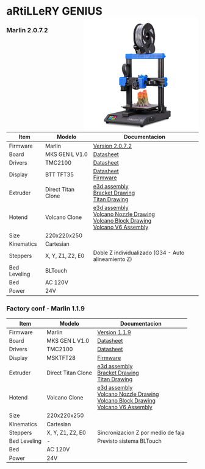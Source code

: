 # aRtiLLeRY GENIUS <img align="right" width=300 src="/resources/icons/aRtiLLeRY GENIUS.png?raw=true" />

### Marlin 2.0.7.2 
Item|Modelo|Documentacion 
--------|------|-------------
Firmware|Marlin|[Version 2.0.7.2]()
Board|MKS GEN L V1.0|[Datasheet](https://github.com/omonge22/MKS-GEN_L)
Drivers|TMC2100|[Datasheet](https://github.com/omonge22/evoz3D/tree/main/resources/Datasheet/TMC2100)
Display|BTT TFT35| [Datasheet](https://github.com/omonge22/BIGTREETECH-TouchScreenHardware/tree/master/BTT%20TFT35%20V3.0) <br/> [Firmware](https://github.com/omonge22/BIGTREETECH-TouchScreenFirmware)
Extruder|Direct Titan Clone|[e3d assembly](https://e3d-online.dozuki.com/Guide/1.75mm+Direct+Titan+Assembly/19?lang=en) <br/> [Bracket Drawing](https://github.com/omonge22/evoz3D/blob/main/resources/Drawing/Titan%20Extruder/Bracket%20Printed.pdf) <br/> [Titan Drawing](https://github.com/omonge22/evoz3D/blob/main/resources/Drawing/Titan%20Extruder/Titan%20Assembly.pdf)
Hotend|Volcano Clone|[e3d assembly](https://e3d-online.dozuki.com/Guide/Building+a+new+Volcano/9?lang=en) <br/> [Volcano Nozzle Drawing](https://github.com/omonge22/evoz3D/blob/main/resources/Drawing/Volcano%20Nozzle/Volcano%20Nozzle.pdf) <br/> [Volcano Block Drawing](https://github.com/omonge22/evoz3D/blob/main/resources/Drawing/Volcano%20Nozzle/Volcano%20Block.pdf) <br/> [Volcano V6 Assembly](https://github.com/omonge22/evoz3D/blob/main/resources/Drawing/Volcano%20Nozzle/Volcano%20Nozzle%20Assembly.pdf)
Size|220x220x250|
Kinematics|Cartesian|
Steppers| X, Y, Z1, Z2, E0|Doble Z individualizado (G34 - Auto alineamiento Z)
Bed Leveling|BLTouch|
Bed|AC 120V|
Power|24V|



### Factory conf - Marlin 1.1.9
Item|Modelo|Documentacion
--------|------|-------------
Firmware|Marlin|[Version 1.1.9](https://github.com/omonge22/Marlin/tree/aRtiLLeRY-GENIUS_Factory-Marlin-1.1.9)
Board|MKS GEN L V1.0|[Datasheet](https://github.com/omonge22/MKS-GEN_L)
Drivers|TMC2100|[Datasheet](https://github.com/omonge22/evoz3D/tree/main/resources/Datasheet/TMC2100)
Display|MSKTFT28| [Firmware](https://github.com/omonge22/genius-tft-firmware)
Extruder|Direct Titan Clone|[e3d assembly](https://e3d-online.dozuki.com/Guide/1.75mm+Direct+Titan+Assembly/19?lang=en) <br/> [Bracket Drawing](https://github.com/omonge22/evoz3D/blob/main/resources/Drawing/Titan%20Extruder/Bracket%20Printed.pdf) <br/> [Titan Drawing](https://github.com/omonge22/evoz3D/blob/main/resources/Drawing/Titan%20Extruder/Titan%20Assembly.pdf)
Hotend|Volcano Clone|[e3d assembly](https://e3d-online.dozuki.com/Guide/Building+a+new+Volcano/9?lang=en) <br/> [Volcano Nozzle Drawing](https://github.com/omonge22/evoz3D/blob/main/resources/Drawing/Volcano%20Nozzle/Volcano%20Nozzle.pdf) <br/> [Volcano Block Drawing](https://github.com/omonge22/evoz3D/blob/main/resources/Drawing/Volcano%20Nozzle/Volcano%20Block.pdf) <br/> [Volcano V6 Assembly](https://github.com/omonge22/evoz3D/blob/main/resources/Drawing/Volcano%20Nozzle/Volcano%20Nozzle%20Assembly.pdf)
Size|220x220x250|
Kinematics|Cartesian|
Steppers| X, Y, Z1, Z2, E0|Sincronizacion Z por medio de faja
Bed Leveling|-|Previsto sistema BLTouch
Bed|AC 120V|
Power|24V|




